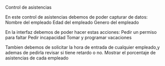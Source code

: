 Control de asistencias

En este control de asistencias debemos de poder capturar de datos:
    Nombre del empleado
    Edad del empleado
    Genero del empleado

En la interfaz debemos de poder hacer estas acciones:
    Pedir un permiso para faltar
    Pedir incapacidad
    Tomar y programar vacaciones

Tambien debemos de solicitar la hora de entrada de cualquier empleado,y ademas de pedirla revisar si tiene retardo o no.
Mostrar el porcentaje de asistencias de cada empleado
